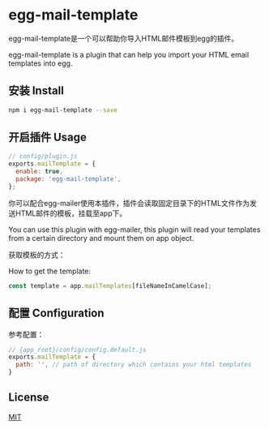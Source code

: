 # egg-mail-template

egg-mail-template是一个可以帮助你导入HTML邮件模板到egg的插件。

egg-mail-template is a plugin that can help you import your HTML email templates into egg.

## 安装 Install

```bash
npm i egg-mail-template --save
```

## 开启插件 Usage

```js
// config/plugin.js
exports.mailTemplate = {
  enable: true,
  package: 'egg-mail-template',
};
```

你可以配合egg-mailer使用本插件，插件会读取固定目录下的HTML文件作为发送HTML邮件的模板，挂载至app下。

You can use this plugin with egg-mailer, this plugin will read your templates from a certain directory and mount them on app object.

获取模板的方式：

How to get the template:

```js
const template = app.mailTemplates[fileNameInCamelCase];
```

## 配置 Configuration

参考配置：

```js
// {app_root}/config/config.default.js
exports.mailTemplate = {
  path: '', // path of directory which contains your html templates
}
```

## License

[MIT](LICENSE)

